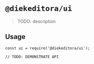 # `@diekeditora/ui`

> TODO: description

## Usage

```
const ui = require('@diekeditora/ui');

// TODO: DEMONSTRATE API
```
